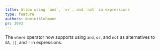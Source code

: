 ```yaml
---
title: Allow using `and`, `or`, and `not` in expressions
type: feature
authors: dominiklohmann
pr: 3993
---
```


The `where` operator now supports using `and`, `or`, and `not` as alternatives
to `&&`, `||`, and `!` in expressions.
